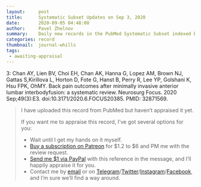 ```yaml
---
layout:     post
title:      Systematic Subset Updates on Sep 3, 2020
date:       2020-09-05 04:48:00
author:     Pavel Zhelnov
summary:    Daily new records in the PubMed Systematic Subset indexed by Sep 3, 2020.
categories: record
thumbnail:  journal-whills
tags:
 - awaiting-appraisal
---
```

3: Chan AY, Lien BV, Choi EH, Chan AK, Hanna G, Lopez AM, Brown NJ, Gattas S,Kirillova L, Horton D, Fote G, Hanst B, Perry R, Lee YP, Golshani K, Hsu FPK, OhMY. Back pain outcomes after minimally invasive anterior lumbar interbodyfusion: a systematic review. Neurosurg Focus. 2020 Sep;49(3):E3. doi:10.3171/2020.6.FOCUS20385. PMID: 32871569.
> I have uploaded this record from PubMed but haven’t appraised it yet.
>
> If you want me to appraise this record, I’ve got several options for you:
> * Wait until I get my hands on it myself.
> * [Buy a subscription on Patreon](https://patreon.com/zheln) for $1.2 to $6 and PM me with the review request.
> * [Send me $1 via PayPal](https://paypal.me/pjelnov) with this reference in the message, and I’ll happily appraise it for you.
> * Contact me by [email](mailto:pavel@zheln.com) or on [Telegram](https://t.me/drzhelnov)/[Twitter](https://twitter.com/drzhelnov)/[Instagram](https://instagram.com/igzheln)/[Facebook](https://facebook.com/drzhelnov), and I’m sure we’ll find a way around.
